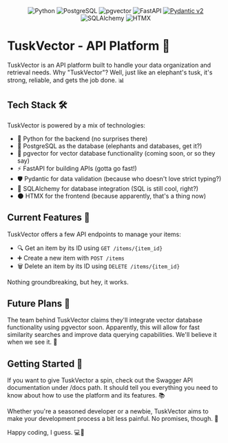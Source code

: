 <div align="center">
  <img src="https://img.shields.io/badge/Python-3776AB?style=for-the-badge&logo=python&logoColor=white" alt="Python">
  <img src="https://img.shields.io/badge/PostgreSQL-316192?style=for-the-badge&logo=postgresql&logoColor=white" alt="PostgreSQL">
  <img src="https://img.shields.io/badge/pgvector-336791?style=for-the-badge&logo=postgresql&logoColor=white" alt="pgvector">
  <img src="https://img.shields.io/badge/FastAPI-005571?style=for-the-badge&logo=fastapi" alt="FastAPI">
  <a href="https://docs.pydantic.dev/latest/contributing/#badges"><img src="https://img.shields.io/endpoint?style=for-the-badge&url=https://raw.githubusercontent.com/pydantic/pydantic/main/docs/badge/v2.json" alt="Pydantic v2"></a>
  <img src="https://img.shields.io/badge/SQLAlchemy%20🧪-CC2927?style=for-the-badge&logo=sqlalchemy&logoColor=white" alt="SQLAlchemy">
  <img src="https://img.shields.io/badge/htmx-%23E34F26.svg?style=for-the-badge&logo=html5&logoColor=white" alt="HTMX">
</div>

# TuskVector - API Platform 🐘

TuskVector is an API platform built to handle your data organization and retrieval needs. Why "TuskVector"? Well, just like an elephant's tusk, it's strong, reliable, and gets the job done. 📊

## Tech Stack 🛠️

TuskVector is powered by a mix of technologies:

- 🐍 Python for the backend (no surprises there)
- 🐘 PostgreSQL as the database (elephants and databases, get it?)
- 🧬 pgvector for vector database functionality (coming soon, or so they say)
- ⚡ FastAPI for building APIs (gotta go fast!)
- 🛡️ Pydantic for data validation (because who doesn't love strict typing?)
- 🧪 SQLAlchemy for database integration (SQL is still cool, right?)
- 🌑 HTMX for the frontend (because apparently, that's a thing now)

## Current Features 🎉

TuskVector offers a few API endpoints to manage your items:

- 🔍 Get an item by its ID using `GET /items/{item_id}`
- ➕ Create a new item with `POST /items`
- 🗑️ Delete an item by its ID using `DELETE /items/{item_id}`

Nothing groundbreaking, but hey, it works.

## Future Plans 🔮

The team behind TuskVector claims they'll integrate vector database functionality using pgvector soon. Apparently, this will allow for fast similarity searches and improve data querying capabilities. We'll believe it when we see it. 🚀

## Getting Started 🚀

If you want to give TuskVector a spin, check out the Swagger API documentation under /docs path. It should tell you everything you need to know about how to use the platform and its features. 📚

Whether you're a seasoned developer or a newbie, TuskVector aims to make your development process a bit less painful. No promises, though. 💪

Happy coding, I guess. 💻🐘
